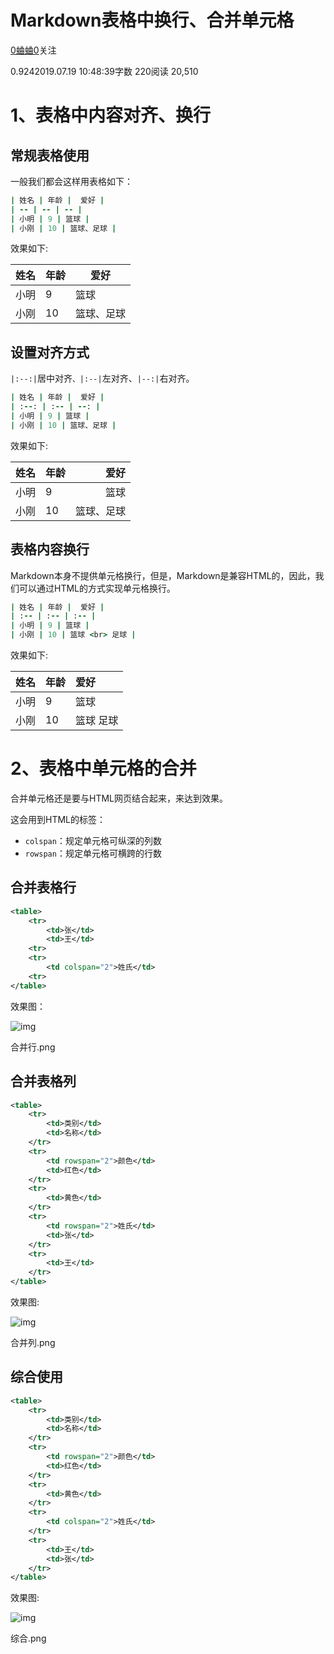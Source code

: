 # Markdown表格中换行、合并单元格

[0蛐蛐0](https://www.jianshu.com/u/2584f54a7cb7)关注

0.9242019.07.19 10:48:39字数 220阅读 20,510

# 1、表格中内容对齐、换行

## 常规表格使用

一般我们都会这样用表格如下：

```ruby
| 姓名 | 年龄 |  爱好 |
| -- | -- | -- |
| 小明 | 9 | 篮球 |
| 小刚 | 10 | 篮球、足球 |
```

效果如下:

| 姓名 | 年龄 | 爱好       |
| ---- | ---- | ---------- |
| 小明 | 9    | 篮球       |
| 小刚 | 10   | 篮球、足球 |

## 设置对齐方式

`|:--:|`居中对齐`、|:--|`左对齐、`|--:|`右对齐。

```ruby
| 姓名 | 年龄 |  爱好 |
| :--: | :-- | --: |
| 小明 | 9 | 篮球 |
| 小刚 | 10 | 篮球、足球 |
```

效果如下:

| 姓名 | 年龄 |       爱好 |
| :--: | :--- | ---------: |
| 小明 | 9    |       篮球 |
| 小刚 | 10   | 篮球、足球 |

## 表格内容换行

Markdown本身不提供单元格换行，但是，Markdown是兼容HTML的，因此，我们可以通过HTML的方式实现单元格换行。

```ruby
| 姓名 | 年龄 |  爱好 |
| :-- | :-- | :-- |
| 小明 | 9 | 篮球 |
| 小刚 | 10 | 篮球 <br> 足球 |
```

效果如下:

| 姓名 | 年龄 | 爱好      |
| :--- | :--- | :-------- |
| 小明 | 9    | 篮球      |
| 小刚 | 10   | 篮球 足球 |

# 2、表格中单元格的合并

合并单元格还是要与HTML网页结合起来，来达到效果。

这会用到HTML的标签：

- `colspan`：规定单元格可纵深的列数
- `rowspan`：规定单元格可横跨的行数

## 合并表格行

```xml
<table>
    <tr>
        <td>张</td>
        <td>王</td>
    <tr>
    <tr>
        <td colspan="2">姓氏</td>
    <tr>
</table>
```

效果图：



![img](https://upload-images.jianshu.io/upload_images/2500114-f25b6d1d63a7966f.png?imageMogr2/auto-orient/strip|imageView2/2/w/902/format/webp)

合并行.png

## 合并表格列

```xml
<table>
    <tr>
        <td>类别</td>
        <td>名称</td>
    </tr>
    <tr>
        <td rowspan="2">颜色</td>
        <td>红色</td>
    </tr>
    <tr>
        <td>黄色</td>
    </tr>
    <tr>
        <td rowspan="2">姓氏</td>
        <td>张</td>
    </tr>
    <tr>
        <td>王</td>
    </tr>
</table>
```

效果图:



![img](https://upload-images.jianshu.io/upload_images/2500114-a34a3749881fb8c8.png?imageMogr2/auto-orient/strip|imageView2/2/w/960/format/webp)

合并列.png

## 综合使用

```xml
<table>
    <tr>
        <td>类别</td>
        <td>名称</td>
    </tr>
    <tr>
        <td rowspan="2">颜色</td>
        <td>红色</td>
    </tr>
    <tr>
        <td>黄色</td>
    </tr>
    <tr>
        <td colspan="2">姓氏</td>
    </tr>
    <tr>
        <td>王</td>
        <td>张</td>
    </tr>
</table>
```

效果图:



![img](https://upload-images.jianshu.io/upload_images/2500114-288c254f5ade3bac.png?imageMogr2/auto-orient/strip|imageView2/2/w/964/format/webp)

综合.png